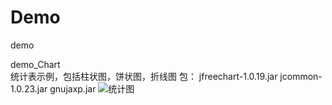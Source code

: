# Demo
demo

demo_Chart	
统计表示例，包括柱状图，饼状图，折线图
包：
	jfreechart-1.0.19.jar
	jcommon-1.0.23.jar
	gnujaxp.jar
![统计图](http://i12.tietuku.cn/175832066843dd3e.jpg)
